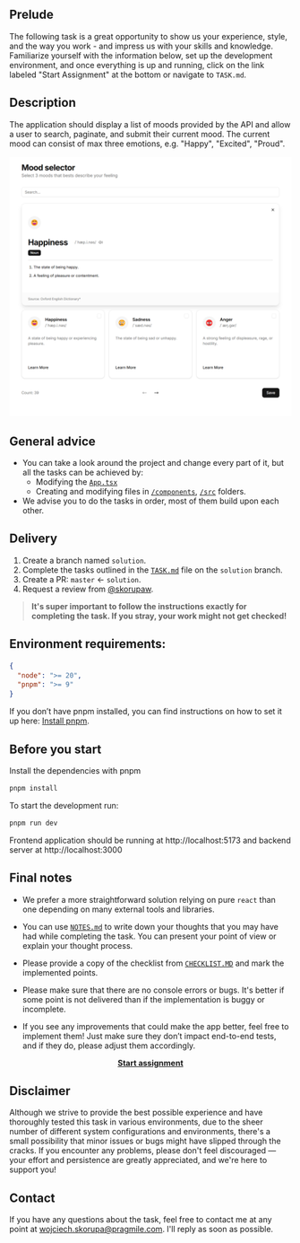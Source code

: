 ## Prelude

The following task is a great opportunity to show us your experience, style, and the way you work - and impress us with your skills and knowledge. Familiarize yourself with the information below, set up the development environment, and once everything is up and running, click on the link labeled "Start Assignment" at the bottom or navigate to `TASK.md`.

## Description

The application should display a list of moods provided by the API and allow a user to search, paginate, and submit their current mood. The current mood can consist of max three emotions, e.g. "Happy", "Excited", "Proud".

<p align="center"><img src="./.github/screen-1.png" width="750px" /></p>

## General advice

- You can take a look around the project and change every part of it, but all the tasks can be achieved by:
  - Modifying the [`App.tsx`](./frontend/src/App.tsx)
  - Creating and modifying files in [`/components`](./frontend/src/components/), [`/src`](./frontend/src/) folders.
- We advise you to do the tasks in order, most of them build upon each other.

## Delivery

1. Create a branch named `solution`.
2. Complete the tasks outlined in the [`TASK.md`](./TASK.MD) file on the `solution` branch.
3. Create a PR: `master` <- `solution`.
4. Request a review from [@skorupaw](https://github.com/skorupaw).

> **It's super important to follow the instructions exactly for completing the task. If you stray, your work might not get checked!**

## Environment requirements:

```json
{
  "node": ">= 20",
  "pnpm": ">= 9"
}
```

If you don’t have pnpm installed, you can find instructions on how to set it up here: [Install pnpm](https://pnpm.io/installation#using-corepack).

## Before you start

Install the dependencies with pnpm

```cmd
pnpm install
```

To start the development run:

```cmd
pnpm run dev
```

Frontend application should be running at http://localhost:5173 and backend server at http://localhost:3000

</details>

## Final notes

- We prefer a more straightforward solution relying on pure `react` than one depending on many external tools and libraries.

- You can use [`NOTES.md`](./NOTES.md) to write down your thoughts that you may have had while completing the task. You can present your point of view or explain your thought process.

- Please provide a copy of the checklist from [`CHECKLIST.MD`](./CHECKLIST.md) and mark the implemented points.

- Please make sure that there are no console errors or bugs. It's better if some point is not delivered than if the implementation is buggy or incomplete.

- If you see any improvements that could make the app better, feel free to implement them! Just make sure they don’t impact end-to-end tests, and if they do, please adjust them accordingly.

<p align="center"><a href="./TASK.MD"><strong>Start assignment</strong></a></p>

## Disclaimer

Although we strive to provide the best possible experience and have thoroughly tested this task in various environments, due to the sheer number of different system configurations and environments, there's a small possibility that minor issues or bugs might have slipped through the cracks. If you encounter any problems, please don't feel discouraged — your effort and persistence are greatly appreciated, and we're here to support you!

## Contact

If you have any questions about the task, feel free to contact me at any point at [wojciech.skorupa@pragmile.com](mailto:wojciech.skorupa@pragmile.com). I'll reply as soon as possible.

